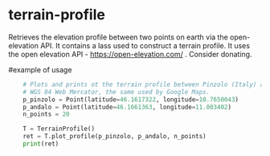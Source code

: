 # terrain-profile
Retrieves the elevation profile between two points on earth via the open-elevation API. It contains a lass used to construct a terrain profile. It uses the open elevation API - https://open-elevation.com/ . Consider donating.

#example of usage

```python
    # Plots and prints ot the terrain profile between Pinzolo (Italy) and Andalo (Italy). Coordinates are in
    # WGS 84 Web Mercator, the same used by Google Maps.
    p_pinzolo = Point(latitude=46.1617322, longitude=10.7650043)
    p_andalo = Point(latitude=46.1661363, longitude=11.003402)
    n_points = 20

    T = TerrainProfile()
    ret = T.plot_profile(p_pinzolo, p_andalo, n_points)
    print(ret)
```
